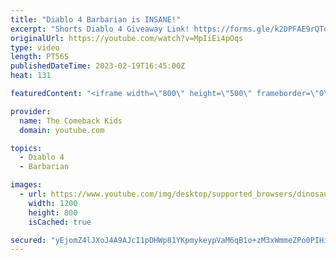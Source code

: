 ```yaml
---
title: "Diablo 4 Barbarian is INSANE!"
excerpt: "Shorts Diablo 4 Giveaway Link! https://forms.gle/k2DPFAE9rQTo1Yzt7."
originalUrl: https://youtube.com/watch?v=MpIiEi4pOqs
type: video
length: PT56S
publishedDateTime: 2023-02-19T16:45:00Z
heat: 131

featuredContent: "<iframe width=\"800\" height=\"500\" frameborder=\"0\" src=\"https://www.youtube.com/embed/MpIiEi4pOqs\" allow=\"accelerometer; autoplay; encrypted-media; gyroscope; picture-in-picture\" allowfullscreen></iframe>"

provider:
  name: The Comeback Kids
  domain: youtube.com

topics:
  - Diablo 4
  - Barbarian

images:
  - url: https://www.youtube.com/img/desktop/supported_browsers/dinosaur.png
    width: 1200
    height: 800
    isCached: true

secured: "yEjomZ4lJXoJ4A9AJcI1pDHWp81YKpmykeypVaM6qB1o+zM3xWmmeZPo0PIHiXPp1XU2Heqvr9PWqGPJ1Oj02RyhA8OqTLlftYPF7Dy4hmrOsqSzFWu4uYdXQ0hKlhzB5T5qo15X5Coy9Gt/Yo6zccuR7At9LsoLHRdPaNVQb7wF/6ldlm9W7gFl9pzdJeFr3BimHSc2ZRnFXSkIKRl4b/BaJIZo48sC/MYqTnzPFgxQ39RnrIT95i6e7cpzs6CLJKtBUN6EUlmf6YmcWKh1YD6PZdvE61D/GHNV4OtF4FC8Xe1Zybqe1D4R1L8KmSqQFVkTCHp8derBHd4sQhMjxFLBKK0KvC/Av1p7kROH5MaW1I7/uNr6+hi8dGAoqq16BbI1dJ6k0DJONM8p1M1NQMx7W+rD3C7Z9EcmY+DqzF0=;rB0IBnuS5X1ZMQn3o1ze+w=="
---
```


